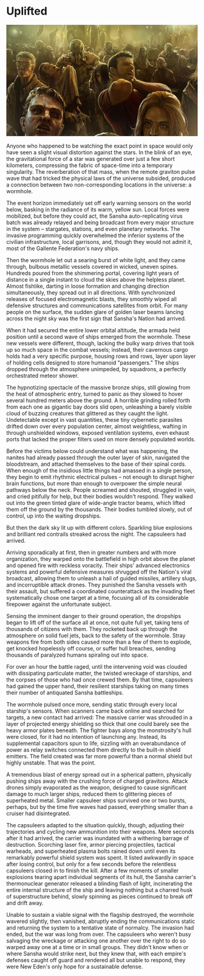 # Uplifted

![Uplifted](../images/Uplifted.jpg)

Anyone who happened to be watching the exact point in space would only have seen
a slight visual distortion against the stars. In the blink of an eye, the
gravitational force of a star was generated over just a few short kilometers,
compressing the fabric of space-time into a temporary singularity. The
reverberation of that mass, when the remote graviton pulse wave that had tricked
the physical laws of the universe subsided, produced a connection between two
non-corresponding locations in the universe: a wormhole.

The event horizon immediately set off early warning sensors on the world below,
basking in the radiance of its warm, yellow sun. Local forces were mobilized,
but before they could act, the Sansha auto-replicating virus batch was already
relayed and being broadcast from every major structure in the system –
stargates, stations, and even planetary networks. The invasive programming
quickly overwhelmed the inferior systems of the civilian infrastructure, local
garrisons, and, though they would not admit it, most of the Gallente
Federation's navy ships.

Then the wormhole let out a searing burst of white light, and they came through,
bulbous metallic vessels covered in wicked, uneven spines. Hundreds poured from
the shimmering portal, covering light years of distance in a single instant to
cloud the skies above the helpless planet. Almost fishlike, darting in loose
formation and changing direction simultaneously, they spread out in all
directions. With synchronized releases of focused electromagnetic blasts, they
smoothly wiped all defensive structures and communications satellites from
orbit. For many people on the surface, the sudden glare of golden laser beams
lancing across the night sky was the first sign that Sansha's Nation had
arrived.

When it had secured the entire lower orbital altitude, the armada held position
until a second wave of ships emerged from the wormhole. These new vessels were
different, though, lacking the bulky warp drives that took up so much space in
the combat vessels; instead, their cavernous cargo holds had a very specific
purpose, housing rows and rows, layer upon layer of holding cells designed to
store humanoid "passengers." The ships dropped through the atmosphere unimpeded,
by squadrons, a perfectly orchestrated meteor shower.

The hypnotizing spectacle of the massive bronze ships, still glowing from the
heat of atmospheric entry, turned to panic as they slowed to hover several
hundred meters above the ground. A horrible grinding rolled forth from each one
as gigantic bay doors slid open, unleashing a barely visible cloud of buzzing
creatures that glittered as they caught the light. Undetectable except in vast
quantities, these tiny cybernetic parasites drifted down over every population
center, almost weightless, wafting in through unshielded windows, exposed
ventilation systems, even exhaust ports that lacked the proper filters used on
more densely populated worlds.

Before the victims below could understand what was happening, the nanites had
already passed through the outer layer of skin, navigated the bloodstream, and
attached themselves to the base of their spinal cords. When enough of the
insidious little things had amassed in a single person, they begin to emit
rhythmic electrical pulses – not enough to disrupt higher brain functions, but
more than enough to overpower the simple neural pathways below the neck. People
screamed and shouted, struggled in vain, and cried pitifully for help, but their
bodies wouldn't respond. They walked out into the green tinted glare of
wide-angle tractor beams, which lifted them off the ground by the thousands.
Their bodies tumbled slowly, out of control, up into the waiting dropships. 

But then the dark sky lit up with different colors. Sparkling blue explosions
and brilliant red contrails streaked across the night. The capsuleers had
arrived.

Arriving sporadically at first, then in greater numbers and with more
organization, they warped onto the battlefield in high orbit above the planet
and opened fire with reckless voracity. Their ships' advanced electronics
systems and powerful defensive measures shrugged off the Nation's viral
broadcast, allowing them to unleash a hail of guided missiles, artillery slugs,
and incorruptible attack drones. They punished the Sansha vessels with their
assault, but suffered a coordinated counterattack as the invading fleet
systematically chose one target at a time, focusing all of its considerable
firepower against the unfortunate subject.

Sensing the imminent danger to their ground operation, the dropships began to
lift off of the surface all at once, not quite full yet, taking tens of
thousands of citizens with them. They rocketed back up through the atmosphere on
solid fuel jets, back to the safety of the wormhole. Stray weapons fire from
both sides caused more than a few of them to explode, get knocked hopelessly off
course, or suffer hull breaches, sending thousands of paralyzed humans spiraling
out into space.

For over an hour the battle raged, until the intervening void was clouded with
dissipating particulate matter, the twisted wreckage of starships, and the
corpses of those who had once crewed them. By that time, capsuleers had gained
the upper hand, their resilient starships taking on many times their number of
antiquated Sansha battleships.

The wormhole pulsed once more, sending static through every local starship's
sensors. When scanners came back online and searched for targets, a new contact
had arrived: The massive carrier was shrouded in a layer of projected energy
shielding so thick that one could barely see the heavy armor plates beneath. The
fighter bays along the monstrosity's hull were closed, for it had no intention
of launching any. Instead, its supplemental capacitors spun to life, sizzling
with an overabundance of power as relay switches connected them directly to the
built-in shield emitters. The field created was far more powerful than a normal
shield but highly unstable. That was the point.

A tremendous blast of energy spread out in a spherical pattern, physically
pushing ships away with the crushing force of charged gravitons. Attack drones
simply evaporated as the weapon, designed to cause significant damage to much
larger ships, reduced them to glittering pieces of superheated metal. Smaller
capsuleer ships survived one or two bursts, perhaps, but by the time five waves
had passed, everything smaller than a cruiser had disintegrated.

The capsuleers adapted to the situation quickly, though, adjusting their
trajectories and cycling new ammunition into their weapons. Mere seconds after
it had arrived, the carrier was inundated with a withering barrage of
destruction. Scorching laser fire, armor piercing projectiles, tactical
warheads, and superheated plasma bolts rained down until even its remarkably
powerful shield system was spent. It listed awkwardly in space after losing
control, but only for a few seconds before the relentless capsuleers closed in
to finish the kill. After a few moments of smaller explosions tearing apart
individual segments of its hull, the Sansha carrier's thermonuclear generator
released a blinding flash of light, incinerating the entire internal structure
of the ship and leaving nothing but a charred husk of superstructure behind,
slowly spinning as pieces continued to break off and drift away.

Unable to sustain a viable signal with the flagship destroyed, the wormhole
wavered slightly, then vanished, abruptly ending the communications static and
returning the system to a tentative state of normalcy. The invasion had ended,
but the war was long from over. The capsuleers who weren't busy salvaging the
wreckage or attacking one another over the right to do so warped away one at a
time or in small groups. They didn't know when or where Sansha would strike
next, but they knew that, with each empire's defenses caught off guard and
rendered all but unable to respond, they were New Eden's only hope for a
sustainable defense.
